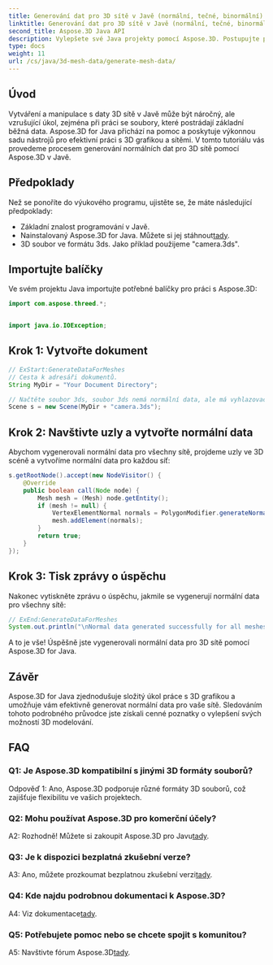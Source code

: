 ```yaml
---
title: Generování dat pro 3D sítě v Javě (normální, tečné, binormální)
linktitle: Generování dat pro 3D sítě v Javě (normální, tečné, binormální)
second_title: Aspose.3D Java API
description: Vylepšete své Java projekty pomocí Aspose.3D. Postupujte podle našeho výukového programu a snadno vygenerujte normální data pro 3D sítě. Ponořte se s lehkostí do 3D grafiky.
type: docs
weight: 11
url: /cs/java/3d-mesh-data/generate-mesh-data/
---
```

## Úvod

Vytváření a manipulace s daty 3D sítě v Javě může být náročný, ale vzrušující úkol, zejména při práci se soubory, které postrádají základní běžná data. Aspose.3D for Java přichází na pomoc a poskytuje výkonnou sadu nástrojů pro efektivní práci s 3D grafikou a sítěmi. V tomto tutoriálu vás provedeme procesem generování normálních dat pro 3D sítě pomocí Aspose.3D v Javě.

## Předpoklady

Než se ponoříte do výukového programu, ujistěte se, že máte následující předpoklady:

- Základní znalost programování v Javě.
-  Nainstalovaný Aspose.3D for Java. Můžete si jej stáhnout[tady](https://releases.aspose.com/3d/java/).
- 3D soubor ve formátu 3ds. Jako příklad použijeme "camera.3ds".

## Importujte balíčky

Ve svém projektu Java importujte potřebné balíčky pro práci s Aspose.3D:

```java
import com.aspose.threed.*;


import java.io.IOException;
```

## Krok 1: Vytvořte dokument

```java
// ExStart:GenerateDataForMeshes
// Cesta k adresáři dokumentů.
String MyDir = "Your Document Directory";

// Načtěte soubor 3ds, soubor 3ds nemá normální data, ale má vyhlazovací skupinu
Scene s = new Scene(MyDir + "camera.3ds");
```

## Krok 2: Navštivte uzly a vytvořte normální data

Abychom vygenerovali normální data pro všechny sítě, projdeme uzly ve 3D scéně a vytvoříme normální data pro každou síť:

```java
s.getRootNode().accept(new NodeVisitor() {
    @Override
    public boolean call(Node node) {
        Mesh mesh = (Mesh) node.getEntity();
        if (mesh != null) {
            VertexElementNormal normals = PolygonModifier.generateNormal(mesh);
            mesh.addElement(normals);
        }
        return true;
    }
});
```

## Krok 3: Tisk zprávy o úspěchu

Nakonec vytiskněte zprávu o úspěchu, jakmile se vygenerují normální data pro všechny sítě:

```java
// ExEnd:GenerateDataForMeshes
System.out.println("\nNormal data generated successfully for all meshes.");
```

A to je vše! Úspěšně jste vygenerovali normální data pro 3D sítě pomocí Aspose.3D for Java.

## Závěr

Aspose.3D for Java zjednodušuje složitý úkol práce s 3D grafikou a umožňuje vám efektivně generovat normální data pro vaše sítě. Sledováním tohoto podrobného průvodce jste získali cenné poznatky o vylepšení svých možností 3D modelování.

## FAQ

### Q1: Je Aspose.3D kompatibilní s jinými 3D formáty souborů?

Odpověď 1: Ano, Aspose.3D podporuje různé formáty 3D souborů, což zajišťuje flexibilitu ve vašich projektech.

### Q2: Mohu používat Aspose.3D pro komerční účely?

 A2: Rozhodně! Můžete si zakoupit Aspose.3D pro Javu[tady](https://purchase.aspose.com/buy).

### Q3: Je k dispozici bezplatná zkušební verze?

 A3: Ano, můžete prozkoumat bezplatnou zkušební verzi[tady](https://releases.aspose.com/).

### Q4: Kde najdu podrobnou dokumentaci k Aspose.3D?

 A4: Viz dokumentace[tady](https://reference.aspose.com/3d/java/).

### Q5: Potřebujete pomoc nebo se chcete spojit s komunitou?

 A5: Navštivte fórum Aspose.3D[tady](https://forum.aspose.com/c/3d/18).